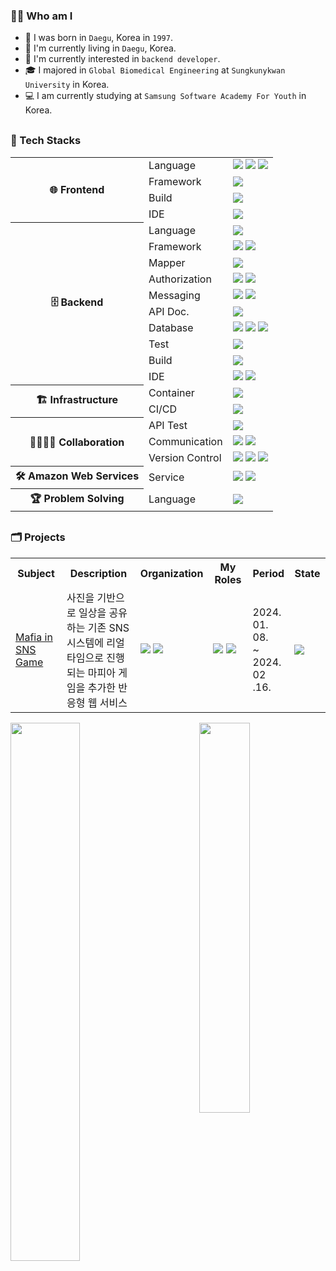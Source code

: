 <h3>🙋‍♂️ Who am I</h3>

<div>

- 🐣 I was born in `Daegu`, Korea in `1997`.
- 💒 I'm currently living in `Daegu`, Korea.
- 🎯 I'm currently interested in `backend developer`.
- 🎓 I majored in `Global Biomedical Engineering` at `Sungkunykwan University` in Korea.
- 💻 I am currently studying at `Samsung Software Academy For Youth` in Korea.

</div>

<h3 style="margin-top:30px">💪 Tech Stacks</h3>

<div>

<table>
    <tr>
        <th rowspan="4">🌐 Frontend</th>
        <td>Language</td>
        <td>
            <img src="https://img.shields.io/badge/HTML5-E34F26?style=default&logo=html5&logoColor=white"> 
            <img src="https://img.shields.io/badge/CSS3-1572B6?style=default&logo=css3&logoColor=white"> 
            <img src="https://img.shields.io/badge/JavaScript-F7DF1E?style=default&logo=javascript&logoColor=black"> 
        </td>
    </tr>
    <tr>
        <td>Framework</td>
        <td>
            <img src="https://img.shields.io/badge/Vue.js-4FC08D?style=default&logo=vuedotjs&logoColor=white">
        </td>
      </tr>
    <tr>
        <td>Build</td>
        <td>
            <img src="https://img.shields.io/badge/npm-CB3837?style=default&logo=npm&logoColor=white">
        </td>
    </tr>
	<tr>
        <td>IDE</td>
        <td>
            <img src="https://img.shields.io/badge/Visual Studio Code-007ACC?style=default&logo=visual studio code&logoColor=white">
        </td>
    </tr>
    <tr>
        <th rowspan="10">🗄️ Backend</th>
        <td>Language</td>
        <td>
            <img src="https://img.shields.io/badge/Java-437291?style=default&logo=openjdk&logoColor=white">
        </td>
    </tr>
	<tr>
        <td>Framework</td>
        <td>
            <img src="https://img.shields.io/badge/Spring-6DB33F?style=default&logo=Spring&logoColor=white"/>
            <img src="https://img.shields.io/badge/Spring Boot-6DB33F?style=default&logo=Spring Boot&logoColor=white"/>
        </td>
    </tr>
	<tr>
        <td>Mapper</td>
        <td>
            <img src="https://img.shields.io/badge/MyBatis-000000?style=default&logo=Querydsl&logoColor=white"/>
        </td>
    </tr>
    <tr>
        <td>Authorization</td>
        <td>
            <img src="https://img.shields.io/badge/JWT-000000?style=default&logo=JSON Web Tokens&logoColor=white"/>
            <img src="https://img.shields.io/badge/OAuth2-EB5424?style=default&logo=Oauth2&logoColor=white"/>
        </td>
    </tr>
    <tr>
        <td>Messaging</td>
        <td>
            <img src="https://img.shields.io/badge/WebSocket-EE4D2D?style=default&logo=WebSocket&logoColor=white"/>
            <img src="https://img.shields.io/badge/STOMP-000000?style=default&logo=STOMPs&logoColor=white"/>    
        </td>
    </tr>
    <tr>
        <td>API Doc.</td>
        <td>
            <img src="https://img.shields.io/badge/Swagger-85EA2D?style=default&logo=Swagger&logoColor=white"/>    
        </td>
    </tr>
    <tr>
        <td>Database</td>
        <td>
            <img src="https://img.shields.io/badge/MariaDB-4479A1?style=default&logo=MariaDb&logoColor=white"/>
            <img src="https://img.shields.io/badge/MongoDB-47A248?style=default&logo=MongoDB&logoColor=white"/>
            <img src="https://img.shields.io/badge/Redis-DC382D?style=default&logo=Redis&logoColor=white"/>
        </td>
    </tr>
	<tr>
        <td>Test</td>
        <td>
            <img src="https://img.shields.io/badge/JUnit5-25A162?style=default&logo=JUnit5&logoColor=white"/>
        </td>
    </tr>
	<tr>
        <td>Build</td>
        <td>
            <img src="https://img.shields.io/badge/Gradle-02303A?style=default&logo=Gradle&logoColor=white"/>
        </td>
	</tr>
	<tr>
        <td>IDE</td>
        <td>
            <img src="https://img.shields.io/badge/IntelliJ IDEA-000000?style=default&logo=IntelliJ IDEA&logoColor=white"/>
            <img src="https://img.shields.io/badge/Spring Tool Suite-6DB33F?style=default&logo=spring&logoColor=white"/>
        </td>
	</tr>
    <tr>
        <th rowspan="3">🏗️ Infrastructure</th>
        <td>Container</td>
        <td>
            <img src="https://img.shields.io/badge/Docker-2496ED?style=default&logo=Docker&logoColor=white"/>
        </td>
    </tr>
	<tr>
        <td>CI/CD</td>
        <td>
            <img src="https://img.shields.io/badge/Jenkins-D24939?style=default&logo=jenkins&logoColor=white">
        </td>
    </tr>
	<tr>
	<tr>
        <th rowspan="3">👨‍👩‍👦‍👦 Collaboration</th>
        <td>API Test</td>
        <td>
            <img src="https://img.shields.io/badge/Postman-FF6C37?style=default&logo=Postman&logoColor=white"/>
        </td>
    </tr>
	<tr>
        <td>Communication</td>
        <td>
            <img src="https://img.shields.io/badge/Mattermost-0058CC?style=default&logo=Mattermost&logoColor=white"/>
            <img src="https://img.shields.io/badge/Jira-0052CC?style=default&logo=Jira&logoColor=white"/>
        </td>
    </tr>
	<tr>
        <td>Version Control</td>
        <td>
            <img src="https://img.shields.io/badge/Git-F05032?style=default&logo=Git&logoColor=white"/>
            <img src="https://img.shields.io/badge/GitHub-181717?style=default&logo=GitHub&logoColor=white"/>
            <img src="https://img.shields.io/badge/GitLab-FC6D26?style=default&logo=GitLab&logoColor=white"/>
        </td>
    </tr>
	<tr>
        <th>🛠️ Amazon Web Services</th>
        <td>Service</td>
        <td rowspan="1">
            <img src="https://img.shields.io/badge/EC2-FF9900?style=default&logo=Amazon EC2&logoColor=white"/>
            <img src="https://img.shields.io/badge/S3-569A31?style=default&logo=Amazon S3&logoColor=white"/>
        </td>
    </tr>
    <tr>
        <th>🏆 Problem Solving</th>
        <td>Language</td>
        <td colspan="1">
            <img src="https://img.shields.io/badge/Java-437291?style=default&logo=openjdk&logoColor=white">
        </td>
    </tr>
</table>

</div>

<h3 style="margin-top:30px">🗂️ Projects</h3>

<table>
    <tr>
        <th style="text-align: center" width="20%">Subject</th>
        <th style="text-align: center" width="30%">Description</th>
        <th style="text-align: center" width="10%">Organization</th>
        <th style="text-align: center" width="15%">My Roles</th>
        <th style="text-align: center" width="13%">Period</th>
        <th style="text-align: center" width="12%">State</th>
    </tr>
    <tr>
        <td><a href="https://github.com/ssafy-msg">Mafia in SNS Game</a></td>
        <td>사진을 기반으로 일상을 공유하는 기존 SNS 시스템에 리얼 타임으로 진행되는 마피아 게임을 추가한 반응형 웹 서비스</td>
        <td>
            <img src="https://img.shields.io/badge/2-Frontend-31A8FF?style=default"/>
            <img src="https://img.shields.io/badge/4-Backend-83B81A?style=default"/><br>
        </td>
        <td>
            <img src="https://img.shields.io/badge/Backend-83B81A?style=default"/>
            <img src="https://img.shields.io/badge/CI/CD-FF9A00?style=default"/><br>
        </td>
        <td>2024. 01. 08.<br>~<br>2024. 02 .16.</td>
        <td><img src="https://img.shields.io/badge/Completed-004088?style=default"/></td>
    </tr>
</table>

<div>
    <img align="left" width="47%" src="https://github-readme-stats.vercel.app/api?username=ubermensch100326&show_icons=true&theme=tokyonight"> 
    <a href="https://solved.ac/profile/ubermensch100326">
	  <img align="right" width="40%" src="http://mazassumnida.wtf/api/v2/generate_badge?boj=ubermensch100326">
    </a>
</div>
